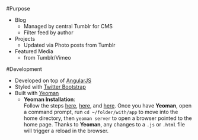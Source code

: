 #Purpose
* Blog
  * Managed by central Tumblr for CMS
  * Filter feed by author
* Projects
  * Updated via Photo posts from Tumblr
* Featured Media
  * from Tumblr/Vimeo

#Development
* Developed on top of [AngularJS](http://angularjs.org)
* Styled with [Twitter Bootstrap](http://twitter.github.com/bootstrap)
* Built with [Yeoman](http://yeoman.io)
  * <b>Yeoman Installation</b>: <br>
    Follow the steps [here](http://yeoman.io/installation.html),
[here](https://github.com/yeoman/yeoman/wiki/Manual-Install), and [here](https://github.com/tomlane/Yeoman-scripts).
    Once you have <b>Yeoman</b>, open a command prompt, run `cd ~/folder/with/app` to move into the home directory, 
    then `yeoman server` to open a browser pointed to the home page. Thanks to <b>Yeoman</b>, any changes to a
    `.js` or `.html` file will trigger a reload in the browser.
